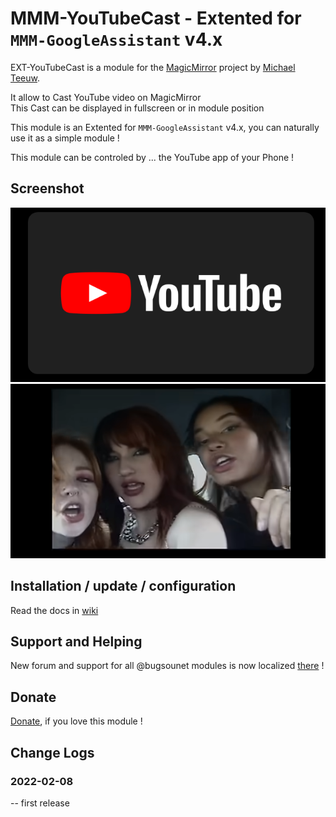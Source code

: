 # MMM-YouTubeCast - Extented for `MMM-GoogleAssistant` v4.x

EXT-YouTubeCast is a module for the [MagicMirror](https://github.com/MichMich/MagicMirror) project by [Michael Teeuw](https://github.com/MichMich).

It allow to Cast YouTube video on MagicMirror<br>
This Cast can be displayed in fullscreen or in module position 

This module is an Extented for `MMM-GoogleAssistant` v4.x, you can naturally use it as a simple module !<br>

This module can be controled by ... the YouTube app of your Phone !

## Screenshot

![](https://raw.githubusercontent.com/bugsounet/EXT-YouTubeCast/dev/resources/Screenshot1.png)
![](https://raw.githubusercontent.com/bugsounet/EXT-YouTubeCast/dev/resources/Screenshot2.png)

## Installation / update / configuration

Read the docs in [wiki](https://wiki.bugsounet.fr/EXT-YouTubeCast)

## Support and Helping
New forum and support for all @bugsounet modules is now localized [there](https://forum.bugsounet.fr) !
 
## Donate
 [Donate](https://www.paypal.com/cgi-bin/webscr?cmd=_s-xclick&hosted_button_id=TTHRH94Y4KL36&source=url), if you love this module !

## Change Logs

### 2022-02-08
   -- first release

